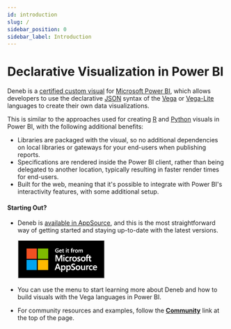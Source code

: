 ```yaml
---
id: introduction
slug: /
sidebar_position: 0
sidebar_label: Introduction
---
```


# Declarative Visualization in Power BI

Deneb is a [certified custom visual](https://docs.microsoft.com/en-us/power-bi/developer/visuals/power-bi-custom-visuals-certified?WT.mc_id=DP-MVP-5003712) for [Microsoft Power BI](https://www.powerbi.com), which allows developers to use the declarative [JSON](https://www.json.org/json-en.html) syntax of the [Vega](http://vega.github.io/vega) or [Vega-Lite](http://vega.github.io/vega-lite) languages to create their own data visualizations.

This is similar to the approaches used for creating [R](https://docs.microsoft.com/en-us/power-bi/create-reports/desktop-r-visuals?WT.mc_id=DP-MVP-5003712) and [Python](https://docs.microsoft.com/en-us/power-bi/connect-data/desktop-python-visuals?WT.mc_id=DP-MVP-5003712) visuals in Power BI, with the following additional benefits:

- Libraries are packaged with the visual, so no additional dependencies on local libraries or gateways for your end-users when publishing reports.
- Specifications are rendered inside the Power BI client, rather than being delegated to another location, typically resulting in faster render times for end-users.
- Built for the web, meaning that it's possible to integrate with Power BI's interactivity features, with some additional setup.

#### Starting Out?

- Deneb is [available in AppSource](https://deneb.link/appsource?source=website&mktcmpid=homepage), and this is the most straightforward way of getting started and staying up-to-date with the latest versions.

  <a href="https://deneb.link/appsource?source=website&mktcmpid=homepage"><img src="/img/MS_AppSource.png" width="200" title ="Deneb is available from Microsoft AppSource, and is certified"/></a>

- You can use the menu to start learning more about Deneb and how to build visuals with the Vega languages in Power BI.

- For community resources and examples, follow the **[Community](/community/support)** link at the top of the page.
